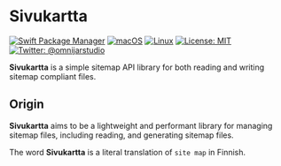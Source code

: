 # Sivukartta

[![Swift Package Manager](https://img.shields.io/badge/spm-compatible-brightgreen.svg?style=flat)](https://swift.org/package-manager)
[![macOS](https://img.shields.io/badge/os-macOS-green.svg?style=flat)]()
[![Linux](https://img.shields.io/badge/os-linux-green.svg?style=flat)]()
[![License: MIT](https://img.shields.io/badge/License-MIT-yellow.svg?style=flat)](https://opensource.org/licenses/MIT)
[![Twitter: @omnijarstudio](https://img.shields.io/badge/contact-@omnijarstudio-blue.svg?style=flat)](https://twitter.com/omnijarstudio)

**Sivukartta** is a simple sitemap API library for both reading and 
writing sitemap compliant files.

## Origin

**Sivukartta** aims to be a lightweight and performant library for 
managing sitemap files, including reading, and generating sitemap
files.

The word **Sivukartta** is a literal translation of `site map` in 
Finnish.